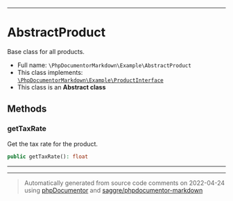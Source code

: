 ***

# AbstractProduct

Base class for all products.



* Full name: `\PhpDocumentorMarkdown\Example\AbstractProduct`
* This class implements:
[`\PhpDocumentorMarkdown\Example\ProductInterface`](./ProductInterface.md)
* This class is an **Abstract class**




## Methods


### getTaxRate

Get the tax rate for the product.

```php
public getTaxRate(): float
```











***


***
> Automatically generated from source code comments on 2022-04-24 using [phpDocumentor](http://www.phpdoc.org/) and [saggre/phpdocumentor-markdown](https://github.com/Saggre/phpDocumentor-markdown)
